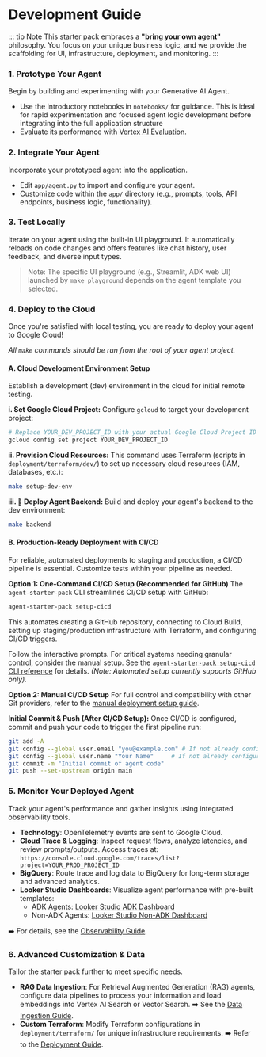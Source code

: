 # Development Guide

::: tip Note
This starter pack embraces a **"bring your own agent"** philosophy. You focus on your unique business logic, and we provide the scaffolding for UI, infrastructure, deployment, and monitoring.
:::

### 1. Prototype Your Agent
Begin by building and experimenting with your Generative AI Agent.

*   Use the introductory notebooks in `notebooks/` for guidance. This is ideal for rapid experimentation and focused agent logic development before integrating into the full application structure
*   Evaluate its performance with [Vertex AI Evaluation](https://cloud.google.com/vertex-ai/generative-ai/docs/models/evaluation-overview).

### 2. Integrate Your Agent
Incorporate your prototyped agent into the application.

*   Edit `app/agent.py` to import and configure your agent.
*   Customize code within the `app/` directory (e.g., prompts, tools, API endpoints, business logic, functionality).

### 3. Test Locally
Iterate on your agent using the built-in UI playground. It automatically reloads on code changes and offers features like chat history, user feedback, and diverse input types.

> Note: The specific UI playground (e.g., Streamlit, ADK web UI) launched by `make playground` depends on the agent template you selected.

### 4. Deploy to the Cloud
Once you're satisfied with local testing, you are ready to deploy your agent to Google Cloud!

*All `make` commands should be run from the root of your agent project.*

#### A. Cloud Development Environment Setup
Establish a development (dev) environment in the cloud for initial remote testing.

**i. Set Google Cloud Project:**
Configure `gcloud` to target your development project:
```bash
# Replace YOUR_DEV_PROJECT_ID with your actual Google Cloud Project ID
gcloud config set project YOUR_DEV_PROJECT_ID
```

**ii. Provision Cloud Resources:**
This command uses Terraform (scripts in `deployment/terraform/dev/`) to set up necessary cloud resources (IAM, databases, etc.):
```bash
make setup-dev-env
```

**iii. 🚀 Deploy Agent Backend:**
Build and deploy your agent's backend to the dev environment:
```bash
make backend
```

#### B. Production-Ready Deployment with CI/CD
For reliable, automated deployments to staging and production, a CI/CD pipeline is essential. Customize tests within your pipeline as needed.

**Option 1: One-Command CI/CD Setup (Recommended for GitHub)**
The `agent-starter-pack` CLI streamlines CI/CD setup with GitHub:
```bash
agent-starter-pack setup-cicd
```
This automates creating a GitHub repository, connecting to Cloud Build, setting up staging/production infrastructure with Terraform, and configuring CI/CD triggers.

Follow the interactive prompts. For critical systems needing granular control, consider the manual setup.
See the [`agent-starter-pack setup-cicd` CLI reference](https://github.com/GoogleCloudPlatform/agent-starter-pack/blob/main/docs/cli/setup_cicd.md) for details. *(Note: Automated setup currently supports GitHub only).*

**Option 2: Manual CI/CD Setup**
For full control and compatibility with other Git providers, refer to the [manual deployment setup guide](./deployment.md).

**Initial Commit & Push (After CI/CD Setup):**
Once CI/CD is configured, commit and push your code to trigger the first pipeline run:
```bash
git add -A
git config --global user.email "you@example.com" # If not already configured
git config --global user.name "Your Name"     # If not already configured
git commit -m "Initial commit of agent code"
git push --set-upstream origin main
```

### 5. Monitor Your Deployed Agent
Track your agent's performance and gather insights using integrated observability tools.

*   **Technology**: OpenTelemetry events are sent to Google Cloud.
*   **Cloud Trace & Logging**: Inspect request flows, analyze latencies, and review prompts/outputs. Access traces at: `https://console.cloud.google.com/traces/list?project=YOUR_PROD_PROJECT_ID`
*   **BigQuery**: Route trace and log data to BigQuery for long-term storage and advanced analytics.
*   **Looker Studio Dashboards**: Visualize agent performance with pre-built templates:
    *   ADK Agents: [Looker Studio ADK Dashboard](https://lookerstudio.google.com/c/reporting/46b35167-b38b-4e44-bd37-701ef4307418/page/tEnnC)
    *   Non-ADK Agents: [Looker Studio Non-ADK Dashboard](https://lookerstudio.google.com/c/reporting/fa742264-4b4b-4c56-81e6-a667dd0f853f/page/tEnnC)

➡️ For details, see the [Observability Guide](./observability.md).

### 6. Advanced Customization & Data
Tailor the starter pack further to meet specific needs.

*   **RAG Data Ingestion**: For Retrieval Augmented Generation (RAG) agents, configure data pipelines to process your information and load embeddings into Vertex AI Search or Vector Search.
    ➡️ See the [Data Ingestion Guide](./data-ingestion.md).
*   **Custom Terraform**: Modify Terraform configurations in `deployment/terraform/` for unique infrastructure requirements.
    ➡️ Refer to the [Deployment Guide](./deployment.md).
